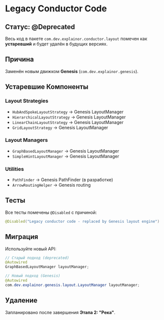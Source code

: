 # Legacy Conductor Code

## Статус: @Deprecated

Весь код в пакете `com.dev.explainor.conductor.layout` помечен как **устаревший** и будет удалён в будущих версиях.

## Причина

Заменён новым движком **Genesis** (`com.dev.explainor.genesis`).

## Устаревшие Компоненты

### Layout Strategies
- `HubAndSpokeLayoutStrategy` → Genesis LayoutManager
- `HierarchicalLayoutStrategy` → Genesis LayoutManager
- `LinearChainLayoutStrategy` → Genesis LayoutManager
- `GridLayoutStrategy` → Genesis LayoutManager

### Layout Managers
- `GraphBasedLayoutManager` → Genesis LayoutManager
- `SimpleHintLayoutManager` → Genesis LayoutManager

### Utilities
- `PathFinder` → Genesis PathFinder (в разработке)
- `ArrowRoutingHelper` → Genesis routing

## Тесты

Все тесты помечены `@Disabled` с причиной:
```java
@Disabled("Legacy conductor code - replaced by Genesis layout engine")
```

## Миграция

Используйте новый API:
```java
// Старый подход (deprecated)
@Autowired
GraphBasedLayoutManager layoutManager;

// Новый подход (Genesis)
@Autowired
com.dev.explainor.genesis.layout.LayoutManager layoutManager;
```

## Удаление

Запланировано после завершения **Этапа 2: "Река"**.

